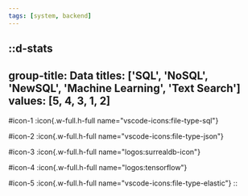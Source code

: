 ```yaml
---
tags: [system, backend]
---
```

::d-stats
---
group-title: Data
titles: ['SQL', 'NoSQL', 'NewSQL', 'Machine Learning', 'Text Search']
values: [5, 4, 3, 1, 2]
---
#icon-1
  :icon{.w-full.h-full name="vscode-icons:file-type-sql"}

#icon-2
  :icon{.w-full.h-full name="vscode-icons:file-type-json"}

#icon-3
  :icon{.w-full.h-full name="logos:surrealdb-icon"}

#icon-4
  :icon{.w-full.h-full name="logos:tensorflow"}

#icon-5
  :icon{.w-full.h-full name="vscode-icons:file-type-elastic"}
::